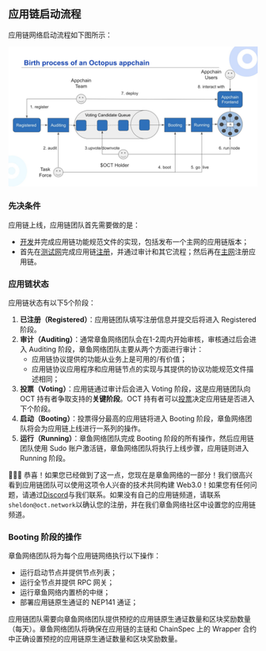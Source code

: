## 应用链启动流程

应用链网络启动流程如下图所示：

![启动流程](../../guides/appchain_pipeline.png)

### 先决条件

应用链上线，应用链团队首先需要做的是：

* [开发](./appchain-develop.md)并完成应用链功能规范文件的实现，包括发布一个主网的应用链版本；
* 首先在[测试网](https://testnet.oct.network)完成应用链[注册](./appchain-register.md)，并通过审计和其它流程；然后再在[主网](https://mainnet.oct.network)注册应用链。


### 应用链状态

应用链状态有以下5个阶段：

1. **已注册（Registered）**：应用链团队填写注册信息并提交后将进入 Registered 阶段。
2. **审计（Auditing）**：通常章鱼网络团队会在1-2周内开始审核，审核通过后会进入 Auditing 阶段，章鱼网络团队主要从两个方面进行审计：
    * 应用链协议提供的功能从业务上是可用的/有价值；
    * 应用链协议应用程序和应用链节点的实现与其提供的协议功能规范文件描述相同；
3. **投票（Voting）**：应用链通过审计后会进入 Voting 阶段，这是应用链团队向 OCT 持有者争取支持的**关键阶段**。OCT 持有者可以[投票](./voting-appchain.md)决定应用链是否进入下个阶段。
4. **启动（Booting）**：投票得分最高的应用链将进入 Booting 阶段，章鱼网络团队将会为应用链上线进行一系列的操作。
5. **运行（Running）**：章鱼网络团队完成 Booting 阶段的所有操作，然后应用链团队使用 Sudo 账户激活链，章鱼网络团队将执行上线步骤，应用链则进入 Running 阶段。

🎉🎉🎉 恭喜！如果您已经做到了这一点，您现在是章鱼网络的一部分！我们很高兴看到应用链团队可以使用这项令人兴奋的技术共同构建 Web3.0！如果您有任何问题，请通过[Discord](https://discord.gg/6GTJBkZA9Q)与我们联系。如果没有自己的应用链频道，请联系`sheldon@oct.network`以确认您的注册，并在我们章鱼网络社区中设置您的应用链频道。

### Booting 阶段的操作

章鱼网络团队将为每个应用链网络执行以下操作：

* 运行启动节点并提供节点列表；
* 运行全节点并提供 RPC 网关；
* 运行章鱼网络内置桥的中继；
* 部署应用链原生通证的 NEP141 通证；

应用链团队需要向章鱼网络团队提供预挖的应用链原生通证数量和区块奖励数量（每天）。章鱼网络团队将确保在应用链的主链和 ChainSpec 上的 Wrapper 合约中正确设置预挖的应用链原生通证数量和区块奖励数量。